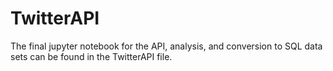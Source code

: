 # TwitterAPI


The final jupyter notebook for the API, analysis, and conversion to SQL data sets can be found in the TwitterAPI file. 
